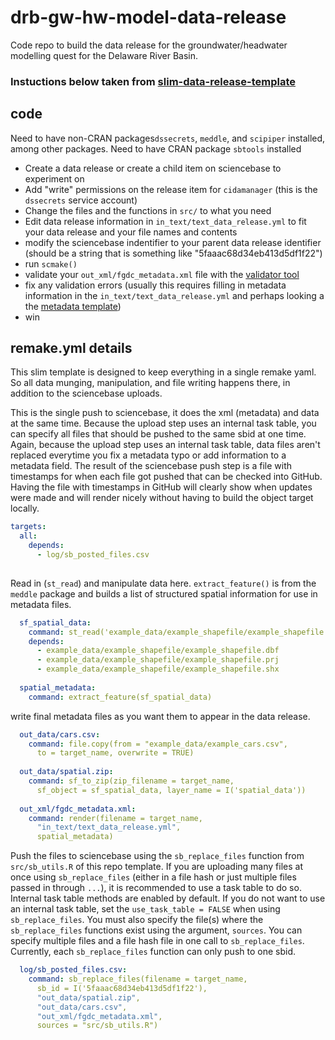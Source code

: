 # drb-gw-hw-model-data-release

Code repo to build the data release for the groundwater/headwater modelling quest for the Delaware River Basin.  


### Instuctions below taken from [slim-data-release-template](https://github.com/USGS-R/slim-data-release-template)

## code

Need to have non-CRAN packages`dssecrets`, `meddle`, and `scipiper` installed, among other packages. 
Need to have CRAN package `sbtools` installed

- Create a data release or create a child item on sciencebase to experiment on
- Add "write" permissions on the release item for `cidamanager` (this is the `dssecrets` service account)
- Change the files and the functions in `src/` to what you need
- Edit data release information in `in_text/text_data_release.yml` to fit your data release and your file names and contents
- modify the sciencebase indentifier to your parent data release identifier (should be a string that is something like "5faaac68d34eb413d5df1f22")
- run `scmake()`
- validate your `out_xml/fgdc_metadata.xml` file with the [validator tool](https://mrdata.usgs.gov/validation/)
- fix any validation errors (usually this requires filling in metadata information in the `in_text/text_data_release.yml` and perhaps looking a the [metadata template](https://raw.githubusercontent.com/USGS-R/meddle/master/inst/extdata/FGDC_template.mustache))
- win

## remake.yml details

This slim template is designed to keep everything in a single remake yaml. So all data munging, manipulation, and file writing happens there, in addition to the sciencebase uploads.

This is the single push to sciencebase, it does the xml (metadata) and data at the same time. Because the upload step uses an internal task table, you can specify all files that should be pushed to the same sbid at one time. Again, because the upload step uses an internal task table, data files aren't replaced everytime you fix a metadata typo or add information to a metadata field. The result of the sciencebase push step is a file with timestamps for when each file got pushed that can be checked into GitHub. Having the file with timestamps in GitHub will clearly show when updates were made and will render nicely without having to build the object target locally.
```yaml
targets:
  all:
    depends:
      - log/sb_posted_files.csv
    
```

Read in (`st_read`) and manipulate data here. `extract_feature()` is from the `meddle` package and builds a list of structured spatial information for use in metadata files.

```yaml
  sf_spatial_data:
    command: st_read('example_data/example_shapefile/example_shapefile.shp')
    depends:
      - example_data/example_shapefile/example_shapefile.dbf
      - example_data/example_shapefile/example_shapefile.prj
      - example_data/example_shapefile/example_shapefile.shx
  
  spatial_metadata:
    command: extract_feature(sf_spatial_data)
```
write final metadata files as you want them to appear in the data release. 
```yaml
  out_data/cars.csv:
    command: file.copy(from = "example_data/example_cars.csv", 
      to = target_name, overwrite = TRUE)
  
  out_data/spatial.zip:
    command: sf_to_zip(zip_filename = target_name, 
      sf_object = sf_spatial_data, layer_name = I('spatial_data'))
  
  out_xml/fgdc_metadata.xml:
    command: render(filename = target_name,
      "in_text/text_data_release.yml",
      spatial_metadata)
```

Push the files to sciencebase using the `sb_replace_files` function from `src/sb_utils.R` of this repo template. If you are uploading many files at once using `sb_replace_files` (either in a file hash or just multiple files passed in through `...`), it is recommended to use a task table to do so. Internal task table methods are enabled by default. If you do not want to use an internal task table, set the `use_task_table = FALSE` when using `sb_replace_files`. You must also specify the file(s) where the `sb_replace_files` functions exist using the argument, `sources`. You can specify multiple files and a file hash file in one call to `sb_replace_files`. Currently, each `sb_replace_files` function can only push to one sbid. 

```yaml
  log/sb_posted_files.csv:
    command: sb_replace_files(filename = target_name, 
      sb_id = I('5faaac68d34eb413d5df1f22'),
      "out_data/spatial.zip",
      "out_data/cars.csv",
      "out_xml/fgdc_metadata.xml",
      sources = "src/sb_utils.R")
```


